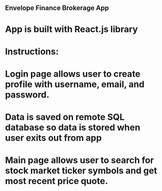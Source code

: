 ## Envelope Finance Brokerage App

# App is built with React.js library 

# Instructions:

# Login page allows user to create profile with username, email, and password.

# Data is saved on remote SQL database so data is stored when user exits out from app

# Main page allows user to search for stock market ticker symbols and get most recent price quote. 


